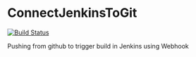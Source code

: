 # ConnectJenkinsToGit

[![Build Status](https://ec2-44-216-118-29.compute-1.amazonaws.com/buildStatus/icon?job=pipeline-using-jenkins-github)](https://ec2-44-216-118-29.compute-1.amazonaws.com/job/pipeline-using-jenkins-github/)

Pushing from github to trigger build in Jenkins using Webhook
